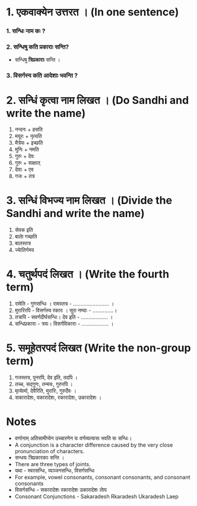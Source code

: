 # 1. एकवाक्येन उत्तरत । (In one sentence)
### 1. सन्धिः नाम कः ?
### 2. सन्धिषु कति प्रकाराः सन्ति?
* सन्धिषु **त्रिप्रकाराः** सन्ति ।
### 3. विसर्गस्य कति आदेशाः भवन्ति ?
# 2. सन्धिं कृत्वा नाम लिखत । (Do Sandhi and write the name)
1. नन्दनः + हसति
2. मयूरः + नृत्यति
3. मैत्रेयः + इच्छति
4. मुनिः + नमति
5. गुरुः + देवः
6. गुरुः + साक्षात्
7. देवाः + एव
8. गजः + तत्र
# 3. सन्धिं विभज्य नाम लिखत । (Divide the Sandhi and write the name)
1. सेवक इति
2. बालाे गच्छति
3. बालस्तत्र
4. ज्याेतिर्गमय
# 4. चतुर्थपदं लिखत । (Write the fourth term)
1. रामेति - गुणसन्धिः । रामस्तत्र - ........................ ।
2. मुरारिरपि - विसर्गस्य रकारः । सुरा नम्याः - ..............।
3. तत्रापि - सवर्णदीर्घसन्धिः। देव इति - .................. ।
4. सन्धिप्रकाराः - त्रयः। विसर्गविकाराः - .................. ।
# 5. समूहेतरपदं लिखत (Write the non-group term)
1. गजस्तत्र, पुनरपि, देव इति, तदपि ।
2. तच्च, सद्गुणः, तन्मयः, गुरुरपि ।
3. मृत्याेर्मा, देवैरिति, मुरारिः, गुरुर्देवः ।
4. सकारादेशः, वकारादेशः, रकारादेशः, उकारादेशः ।

# Notes
* वर्णानाम् अतिसामीप्येन उच्चारणेन यः वर्णव्यत्यासः भवति सः सन्धिः।
* A conjunction is a character difference caused by the very close pronunciation of characters.
* सन्धयः त्रिप्रकारकाः सन्ति । 
* There are three types of joints.
* यथा - स्वरसन्धिः, व्यञ्जनसन्धिः, विसर्गसन्धिः
* For example, vowel consonants, consonant consonants, and consonant consonants
* विसर्गसन्धिः - सकारादेशः रकारादेशः उकारादेशः लाेप
* Consonant Conjunctions - Sakaradesh Rkaradesh Ukaradesh Laep

